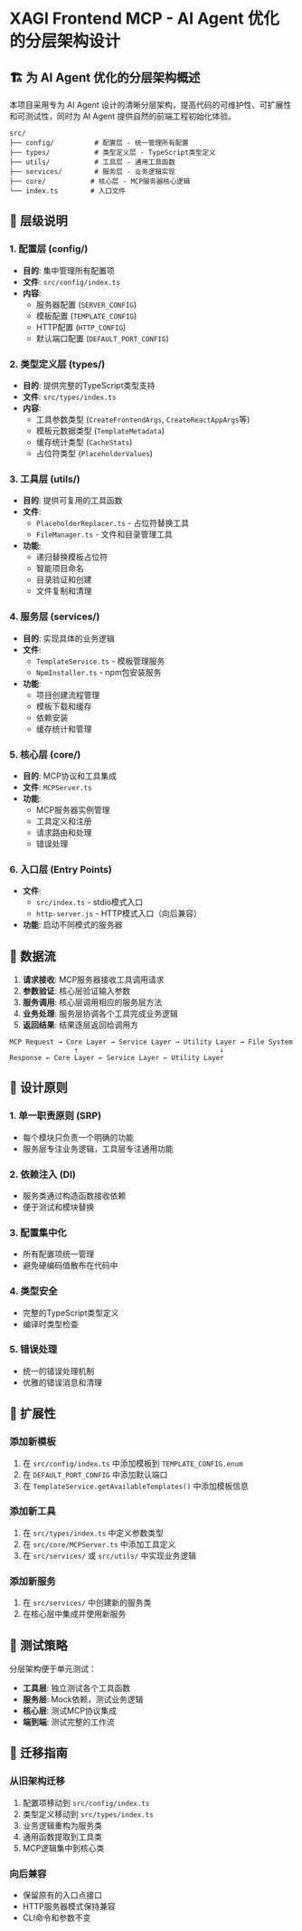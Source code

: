 # XAGI Frontend MCP - AI Agent 优化的分层架构设计

## 🏗️ 为 AI Agent 优化的分层架构概述

本项目采用专为 AI Agent 设计的清晰分层架构，提高代码的可维护性、可扩展性和可测试性，同时为 AI Agent 提供自然的前端工程初始化体验。

```
src/
├── config/          # 配置层 - 统一管理所有配置
├── types/           # 类型定义层 - TypeScript类型定义
├── utils/           # 工具层 - 通用工具函数
├── services/        # 服务层 - 业务逻辑实现
├── core/           # 核心层 - MCP服务器核心逻辑
└── index.ts        # 入口文件
```

## 📂 层级说明

### 1. 配置层 (config/)
- **目的**: 集中管理所有配置项
- **文件**: `src/config/index.ts`
- **内容**:
  - 服务器配置 (`SERVER_CONFIG`)
  - 模板配置 (`TEMPLATE_CONFIG`)
  - HTTP配置 (`HTTP_CONFIG`)
  - 默认端口配置 (`DEFAULT_PORT_CONFIG`)

### 2. 类型定义层 (types/)
- **目的**: 提供完整的TypeScript类型支持
- **文件**: `src/types/index.ts`
- **内容**:
  - 工具参数类型 (`CreateFrontendArgs`, `CreateReactAppArgs`等)
  - 模板元数据类型 (`TemplateMetadata`)
  - 缓存统计类型 (`CacheStats`)
  - 占位符类型 (`PlaceholderValues`)

### 3. 工具层 (utils/)
- **目的**: 提供可复用的工具函数
- **文件**:
  - `PlaceholderReplacer.ts` - 占位符替换工具
  - `FileManager.ts` - 文件和目录管理工具
- **功能**:
  - 递归替换模板占位符
  - 智能项目命名
  - 目录验证和创建
  - 文件复制和清理

### 4. 服务层 (services/)
- **目的**: 实现具体的业务逻辑
- **文件**:
  - `TemplateService.ts` - 模板管理服务
  - `NpmInstaller.ts` - npm包安装服务
- **功能**:
  - 项目创建流程管理
  - 模板下载和缓存
  - 依赖安装
  - 缓存统计和管理

### 5. 核心层 (core/)
- **目的**: MCP协议和工具集成
- **文件**: `MCPServer.ts`
- **功能**:
  - MCP服务器实例管理
  - 工具定义和注册
  - 请求路由和处理
  - 错误处理

### 6. 入口层 (Entry Points)
- **文件**:
  - `src/index.ts` - stdio模式入口
  - `http-server.js` - HTTP模式入口（向后兼容）
- **功能**: 启动不同模式的服务器

## 🔄 数据流

1. **请求接收**: MCP服务器接收工具调用请求
2. **参数验证**: 核心层验证输入参数
3. **服务调用**: 核心层调用相应的服务层方法
4. **业务处理**: 服务层协调各个工具完成业务逻辑
5. **返回结果**: 结果逐层返回给调用方

```
MCP Request → Core Layer → Service Layer → Utility Layer → File System
                ↑                                   ↓
Response ← Core Layer ← Service Layer ← Utility Layer
```

## 🎯 设计原则

### 1. 单一职责原则 (SRP)
- 每个模块只负责一个明确的功能
- 服务层专注业务逻辑，工具层专注通用功能

### 2. 依赖注入 (DI)
- 服务类通过构造函数接收依赖
- 便于测试和模块替换

### 3. 配置集中化
- 所有配置项统一管理
- 避免硬编码值散布在代码中

### 4. 类型安全
- 完整的TypeScript类型定义
- 编译时类型检查

### 5. 错误处理
- 统一的错误处理机制
- 优雅的错误消息和清理

## 🚀 扩展性

### 添加新模板
1. 在 `src/config/index.ts` 中添加模板到 `TEMPLATE_CONFIG.enum`
2. 在 `DEFAULT_PORT_CONFIG` 中添加默认端口
3. 在 `TemplateService.getAvailableTemplates()` 中添加模板信息

### 添加新工具
1. 在 `src/types/index.ts` 中定义参数类型
2. 在 `src/core/MCPServer.ts` 中添加工具定义
3. 在 `src/services/` 或 `src/utils/` 中实现业务逻辑

### 添加新服务
1. 在 `src/services/` 中创建新的服务类
2. 在核心层中集成并使用新服务

## 🧪 测试策略

分层架构便于单元测试：
- **工具层**: 独立测试各个工具函数
- **服务层**: Mock依赖，测试业务逻辑
- **核心层**: 测试MCP协议集成
- **端到端**: 测试完整的工作流

## 📝 迁移指南

### 从旧架构迁移
1. 配置项移动到 `src/config/index.ts`
2. 类型定义移动到 `src/types/index.ts`
3. 业务逻辑重构为服务类
4. 通用函数提取到工具类
5. MCP逻辑集中到核心类

### 向后兼容
- 保留原有的入口点接口
- HTTP服务器模式保持兼容
- CLI命令和参数不变